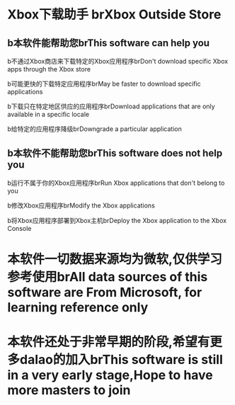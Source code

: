 # Xbox下载助手 brXbox Outside Store
## b本软件能帮助您brThis software can help you
b不通过Xbox商店来下载特定的Xbox应用程序brDon't download specific Xbox apps through the Xbox store
  
b可能更快的下载特定应用程序brMay be faster to download specific applications
     
b下载只在特定地区供应的应用程序brDownload applications that are only available in a specific locale
     
b给特定的应用程序降级brDowngrade a particular application 
## b本软件不能帮助您brThis software does not help you
  
b运行不属于你的Xbox应用程序brRun Xbox applications that don't belong to you
  
b修改Xbox应用程序brModify the Xbox applications
  
b将Xbox应用程序部署到Xbox主机brDeploy the Xbox application to the Xbox Console

# 本软件一切数据来源均为微软,仅供学习参考使用brAll data sources of this software are From Microsoft, for learning reference only
# 本软件还处于非常早期的阶段,希望有更多dalao的加入brThis software is still in a very early stage,Hope to have more masters to join
